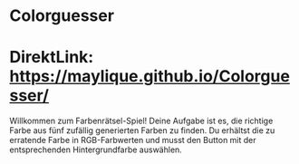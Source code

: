 # Colorguesser

# DirektLink: https://maylique.github.io/Colorguesser/

Willkommen zum Farbenrätsel-Spiel! Deine Aufgabe ist es, die richtige Farbe aus fünf zufällig generierten Farben zu finden. Du erhältst die zu erratende Farbe in RGB-Farbwerten und musst den Button mit der entsprechenden Hintergrundfarbe auswählen.
